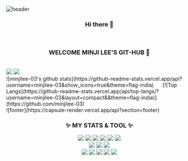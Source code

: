 ![header](https://capsule-render.vercel.app/api?type=wave&color=01A7EA&height=500&section=header&text=🖤🤍MINJI%20LEE🤍🖤&fontSize=80&fontColor=FFFFFF&animation=fadeIn)
<h3 align='center'>Hi there 👋</h3>
<br>
<p align='center'> 
 <h3 align='center'>WELCOME MINJI LEE'S GIT-HUB 🥑</h3>
 </p>
<br>
<a href="https://www.notion.so/Page-LENDSEY-LEE-ff183a34c9b640ac990c463a9d8632d7" target="_blank"><img src="https://img.shields.io/badge/Notion-ff6694?style=flat-square&logo=Notion&logoColor=white"/></a>
<a><img src="https://img.shields.io/badge/mj0524321@gmail.com-ba2727?style=flat-square&logo=Gmail&logoColor=white"/></a><br>
![minjilee-03's github stats](https://github-readme-stats.vercel.app/api?username=minjilee-03&show_icons=true&theme=flag-india)
&nbsp;&nbsp;&nbsp;&nbsp;&nbsp;[![Top Langs](https://github-readme-stats.vercel.app/api/top-langs/?username=minjilee-03&layout=compact&&theme=flag-india)](https://github.com/minjilee-03)<br>
![footer](https://capsule-render.vercel.app/api?section=footer)

<h3 align='center'> ✨ MY STATS & TOOL ✨ </h3>
<p align='center'>
<img src = "https://img.shields.io/badge/Java-007396?style=flat-square&logo=Java&logoColor=white&link=https://www.oracle.com/java/technologies/지">
<img src = "https://img.shields.io/badge/C-A8B9CC?style=flat-square&logo=Java&logoColor=white&link=https://www.oracle.com/java/technologies/지">
<img src = "https://img.shields.io/badge/C++-00599C?style=flat-square&logo=Java&logoColor=white&link=https://www.oracle.com/java/technologies/지">
<img src = "https://img.shields.io/badge/Python-3776AB?style=flat-square&logo=Java&logoColor=white&link=https://www.oracle.com/java/technologies/지">
<img src = "https://img.shields.io/badge/Mysql-4479A1?style=flat-square&logo=Java&logoColor=white&link=https://www.oracle.com/java/technologies/지">
<img src = "https://img.shields.io/badge/Oracle-F80000?style=flat-square&logo=Java&logoColor=white&link=https://www.oracle.com/java/technologies/지"><br> 
<img src = "https://img.shields.io/badge/Html5-E34F26?style=flat-square&logo=Java&logoColor=white&link=https://www.oracle.com/java/technologies/지">
<img src = "https://img.shields.io/badge/Css3-1572B6?style=flat-square&logo=Java&logoColor=white&link=https://www.oracle.com/java/technologies/지">
<img src = "https://img.shields.io/badge/React-61DAFB?style=flat-square&logo=Java&logoColor=white&link=https://www.oracle.com/java/technologies/지"><br> 
<img src = "https://img.shields.io/badge/Spring-6DB33F?style=flat-square&logo=Java&logoColor=white&link=https://www.oracle.com/java/technologies/지">
<img src = "https://img.shields.io/badge/Slack-4A154B?style=flat-square&logo=Java&logoColor=white&link=https://www.oracle.com/java/technologies/지">
<img src = "https://img.shields.io/badge/Git-F05032?style=flat-square&logo=Java&logoColor=white&link=https://www.oracle.com/java/technologies/지">
<img src = "https://img.shields.io/badge/Git-Hub-61DAFB?style=flat-square&logo=Java&logoColor=white&link=https://www.oracle.com/java/technologies/지">
<img src = "https://img.shields.io/badge/JavaScript-F7DF1E?style=flat-square&logo=Java&logoColor=white&link=https://www.oracle.com/java/technologies/지">
</p>
<br>
                   
                         
